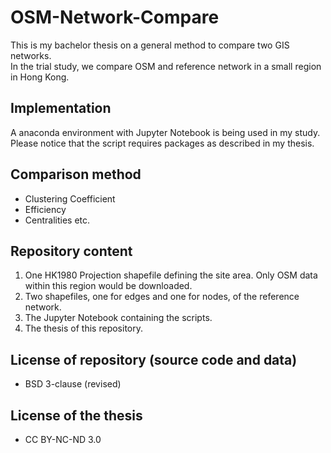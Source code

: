# OSM-Network-Compare
This is my bachelor thesis on a general method to compare two GIS networks.   
In the trial study, we compare OSM and reference network in a small region in Hong Kong. 

## Implementation
A anaconda environment with Jupyter Notebook is being used in my study.
Please notice that the script requires packages as described in my thesis.

## Comparison method
* Clustering Coefficient
* Efficiency
* Centralities
etc.

## Repository content
1. One HK1980 Projection shapefile defining the site area. Only OSM data within this region would be downloaded.
2. Two shapefiles, one for edges and one for nodes, of the reference network.
3. The Jupyter Notebook containing the scripts.
4. The thesis of this repository.   

## License of repository (source code and data)
* BSD 3-clause (revised)

## License of the thesis
* CC BY-NC-ND 3.0